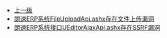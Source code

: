 * [上一级](docs/wy876_poc/)
* [朗速ERP系统FileUploadApi.ashx存在文件上传漏洞](docs/wy876_poc/%E6%9C%97%E9%80%9FERP/%E6%9C%97%E9%80%9FERP%E7%B3%BB%E7%BB%9FFileUploadApi.ashx%E5%AD%98%E5%9C%A8%E6%96%87%E4%BB%B6%E4%B8%8A%E4%BC%A0%E6%BC%8F%E6%B4%9E.md)
* [朗速ERP系统接口UEditorAjaxApi.ashx存在SSRF漏洞](docs/wy876_poc/%E6%9C%97%E9%80%9FERP/%E6%9C%97%E9%80%9FERP%E7%B3%BB%E7%BB%9F%E6%8E%A5%E5%8F%A3UEditorAjaxApi.ashx%E5%AD%98%E5%9C%A8SSRF%E6%BC%8F%E6%B4%9E.md)
